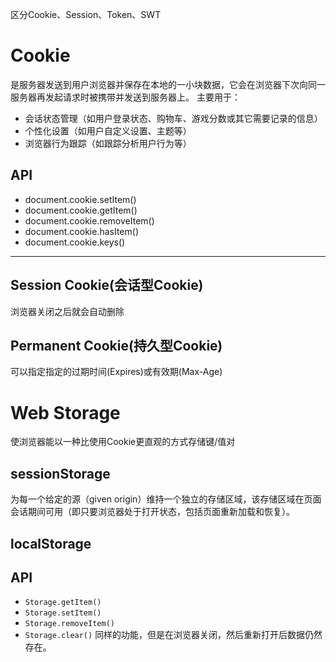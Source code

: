 区分Cookie、Session、Token、SWT
# Cookie
是服务器发送到用户浏览器并保存在本地的一小块数据，它会在浏览器下次向同一服务器再发起请求时被携带并发送到服务器上。
主要用于：
+ 会话状态管理（如用户登录状态、购物车、游戏分数或其它需要记录的信息）
+ 个性化设置（如用户自定义设置、主题等）
+ 浏览器行为跟踪（如跟踪分析用户行为等）
## API
+ document.cookie.setItem()
+ document.cookie.getItem()
+ document.cookie.removeItem()
+ document.cookie.hasItem()
+ document.cookie.keys()
---
## Session Cookie(会话型Cookie)  
浏览器关闭之后就会自动删除
## Permanent Cookie(持久型Cookie)  
可以指定指定的过期时间(Expires)或有效期(Max-Age)

# Web Storage
使浏览器能以一种比使用Cookie更直观的方式存储键/值对
## sessionStorage
 为每一个给定的源（given origin）维持一个独立的存储区域，该存储区域在页面会话期间可用（即只要浏览器处于打开状态，包括页面重新加载和恢复）。
## localStorage

## API
+ `Storage.getItem()`
+ `Storage.setItem()`
+ `Storage.removeItem()`
+ `Storage.clear()`
同样的功能，但是在浏览器关闭，然后重新打开后数据仍然存在。
